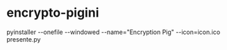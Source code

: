 # encrypto-pigini

pyinstaller --onefile --windowed --name="Encryption Pig" --icon=icon.ico presente.py
